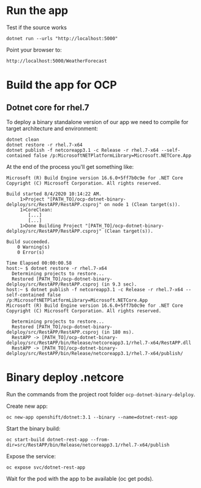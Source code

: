 # Run the app

Test if the source works

```
dotnet run --urls "http://localhost:5000"
```

Point your browser to:

```
http://localhost:5000/WeatherForecast
```

# Build the app for OCP

## Dotnet core for rhel.7

To deploy a binary standalone version of our app we need to compile for target architecture and environment:

```
dotnet clean
dotnet restore -r rhel.7-x64
dotnet publish -f netcoreapp3.1 -c Release -r rhel.7-x64 --self-contained false /p:MicrosoftNETPlatformLibrary=Microsoft.NETCore.App
```

At the end of the process you'll get something like:

```
Microsoft (R) Build Engine version 16.6.0+5ff7b0c9e for .NET Core
Copyright (C) Microsoft Corporation. All rights reserved.

Build started 8/4/2020 10:14:22 AM.
     1>Project "[PATH_TO]/ocp-dotnet-binary-delploy/src/RestAPP/RestAPP.csproj" on node 1 (Clean target(s)).
     1>CoreClean:
        [...]
        [...]        
     1>Done Building Project "[PATH_TO]/ocp-dotnet-binary-delploy/src/RestAPP/RestAPP.csproj" (Clean target(s)).

Build succeeded.
    0 Warning(s)
    0 Error(s)

Time Elapsed 00:00:00.58
host:~ $ dotnet restore -r rhel.7-x64
  Determining projects to restore...
  Restored [PATH_TO]/ocp-dotnet-binary-delploy/src/RestAPP/RestAPP.csproj (in 9.3 sec).
host:~ $ dotnet publish -f netcoreapp3.1 -c Release -r rhel.7-x64 --self-contained false /p:MicrosoftNETPlatformLibrary=Microsoft.NETCore.App
Microsoft (R) Build Engine version 16.6.0+5ff7b0c9e for .NET Core
Copyright (C) Microsoft Corporation. All rights reserved.

  Determining projects to restore...
  Restored [PATH_TO]/ocp-dotnet-binary-delploy/src/RestAPP/RestAPP.csproj (in 180 ms).
  RestAPP -> [PATH_TO]/ocp-dotnet-binary-delploy/src/RestAPP/bin/Release/netcoreapp3.1/rhel.7-x64/RestAPP.dll
  RestAPP -> [PATH_TO]/ocp-dotnet-binary-delploy/src/RestAPP/bin/Release/netcoreapp3.1/rhel.7-x64/publish/
  ```

# Binary deploy .netcore

Run the commands from the  project root folder ```ocp-dotnet-binary-delploy```.

Create new app:

```
oc new-app openshift/dotnet:3.1 --binary --name=dotnet-rest-app
```

Start the binary build:

```
oc start-build dotnet-rest-app --from-dir=src/RestAPP/bin/Release/netcoreapp3.1/rhel.7-x64/publish
```

Expose the service:

```
oc expose svc/dotnet-rest-app
```

Wait for the pod with the app to be available (oc get pods).

